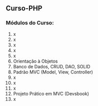 ## Curso-PHP

### Módulos do Curso:
1. x
2. x
3. x
4. x
5. x
6. Orientação à Objetos
7. Banco de Dados, CRUD, DAO, SOLID
8. Padrão MVC (Model, View, Controller)
9. x
10. x
11. x
12. Projeto Prático em MVC (Devsbook)
13. x
